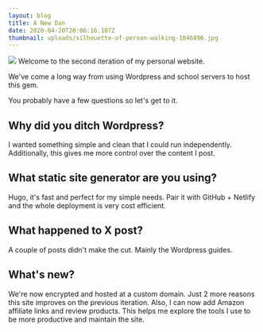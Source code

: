 ```yaml
---
layout: blog
title: A New Dan
date: 2020-04-20T20:06:16.107Z
thumbnail: uploads/silhouette-of-person-walking-1046896.jpg
---
```

![](/uploads/silhouette-of-person-walking-1046896.jpg)
Welcome to the second iteration of my personal website.

We've come a long way from using Wordpress and school servers to host this gem. 

You probably have a few questions so let's get to it.

## **Why did you ditch Wordpress?**

I wanted something simple and clean that I could run independently. Additionally, this gives me more control over the content I post.

## What static site generator are you using?

Hugo, it's fast and perfect for my simple needs. Pair it with GitHub + Netlify and the whole deployment is very cost efficient. 

## What happened to X post?

A couple of posts didn't make the cut. Mainly the Wordpress guides.

## What's new?

We're now encrypted and hosted at a custom domain. Just 2 more reasons this site improves on the previous iteration. Also, I can now add Amazon affiliate links and review products. This helps me explore the tools I use to be more productive and maintain the site.
